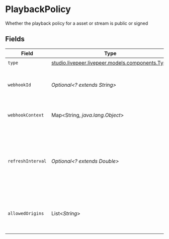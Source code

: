 # PlaybackPolicy

Whether the playback policy for a asset or stream is public or signed


## Fields

| Field                                                                                           | Type                                                                                            | Required                                                                                        | Description                                                                                     | Example                                                                                         |
| ----------------------------------------------------------------------------------------------- | ----------------------------------------------------------------------------------------------- | ----------------------------------------------------------------------------------------------- | ----------------------------------------------------------------------------------------------- | ----------------------------------------------------------------------------------------------- |
| `type`                                                                                          | [studio.livepeer.livepeer.models.components.Type](../../models/components/Type.md)              | :heavy_check_mark:                                                                              | N/A                                                                                             | webhook                                                                                         |
| `webhookId`                                                                                     | *Optional<? extends String>*                                                                    | :heavy_minus_sign:                                                                              | ID of the webhook to use for playback policy                                                    | 1bde4o2i6xycudoy                                                                                |
| `webhookContext`                                                                                | Map<String, *java.lang.Object*>                                                                 | :heavy_minus_sign:                                                                              | User-defined webhook context                                                                    | {<br/>"streamerId": "my-custom-id"<br/>}                                                        |
| `refreshInterval`                                                                               | *Optional<? extends Double>*                                                                    | :heavy_minus_sign:                                                                              | Interval (in seconds) at which the playback policy should be<br/>refreshed (default 600 seconds)<br/> | 600                                                                                             |
| `allowedOrigins`                                                                                | List<*String*>                                                                                  | :heavy_minus_sign:                                                                              | List of allowed origins for CORS playback (<scheme>://<hostname>:<port>, <scheme>://<hostname>) |                                                                                                 |